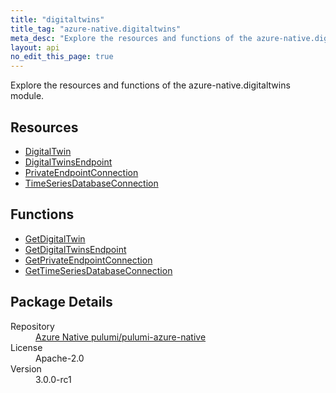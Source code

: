 ```yaml
---
title: "digitaltwins"
title_tag: "azure-native.digitaltwins"
meta_desc: "Explore the resources and functions of the azure-native.digitaltwins module."
layout: api
no_edit_this_page: true
---
```


<!-- WARNING: this file was generated by Pulumi Docs Generator. -->
<!-- Do not edit by hand unless you're certain you know what you are doing! -->

Explore the resources and functions of the azure-native.digitaltwins module.

<h2 id="resources">Resources</h2>
<ul class="api">
    <li><a href="digitaltwin/" title="DigitalTwin">DigitalTwin</a></li>
    <li><a href="digitaltwinsendpoint/" title="DigitalTwinsEndpoint">DigitalTwinsEndpoint</a></li>
    <li><a href="privateendpointconnection/" title="PrivateEndpointConnection">PrivateEndpointConnection</a></li>
    <li><a href="timeseriesdatabaseconnection/" title="TimeSeriesDatabaseConnection">TimeSeriesDatabaseConnection</a></li>
</ul>

<h2 id="functions">Functions</h2>
<ul class="api">
    <li><a href="getdigitaltwin/" title="GetDigitalTwin">GetDigitalTwin</a></li>
    <li><a href="getdigitaltwinsendpoint/" title="GetDigitalTwinsEndpoint">GetDigitalTwinsEndpoint</a></li>
    <li><a href="getprivateendpointconnection/" title="GetPrivateEndpointConnection">GetPrivateEndpointConnection</a></li>
    <li><a href="gettimeseriesdatabaseconnection/" title="GetTimeSeriesDatabaseConnection">GetTimeSeriesDatabaseConnection</a></li>
</ul>

<h2 id="package-details">Package Details</h2>
<dl class="package-details">
	<dt>Repository</dt>
	<dd><a href="https://github.com/pulumi/pulumi-azure-native">Azure Native pulumi/pulumi-azure-native</a></dd>
	<dt>License</dt>
	<dd>Apache-2.0</dd>
	<dt>Version</dt>
	<dd>3.0.0-rc1</dd>
</dl>

